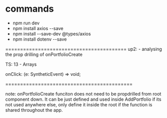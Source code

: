 # commands

- npm run dev
- npm install axios --save
- npm install --save-dev @types/axios
- npm install dotenv --save

=========================================
up2: - analysing the prop drilling of onPortfolioCreate

TS: 13 - Arrays

onClick: (e: SyntheticEvent) => void;

===========================================

note: onPortfolioCreate funciton does not need to be propdrilled from root component down. It can be just defined and used inside AddPortfolio if its not used anywhere else, only define it inside the root if the function is shared throughout the app.

